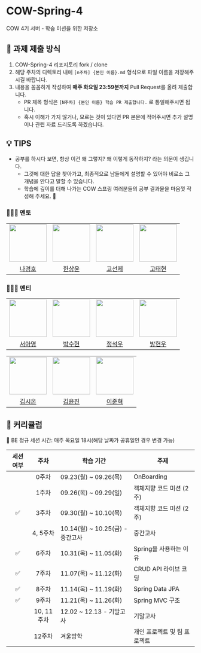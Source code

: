 # COW-Spring-4
COW 4기 서버 - 학습 미션을 위한 저장소

## 📒 과제 제출 방식
1. COW-Spring-4 리포지토리 fork / clone
2. 해당 주차의 디렉토리 내에 `[n주차] {본인 이름}.md` 형식으로 파일 이름을 저장해주시길 바랍니다.
3. 내용을 꼼꼼하게 작성하여 **매주 화요일 23:59분까지** Pull Request를 올려 제출합니다.
    * PR 제목 형식은 `[N주차] {본인 이름} 학습 PR 제출합니다.` 로 통일해주시면 됩니다.
    * 혹시 이해가 가지 않거나, 모르는 것이 있다면 PR 본문에 적어주시면 추가 설명이나 관련 자료 드리도록 하겠습니다.

## 💡 TIPS
* 공부를 하시다 보면, 항상 이건 왜 그렇지? 왜 이렇게 동작하지? 라는 의문이 생깁니다.
    * 그것에 대한 답을 찾아가고, 최종적으로 남들에게 설명할 수 있어야 비로소 그 개념을 안다고 말할 수 있습니다.
    * 학습에 깊이를 더해 나가는 COW 스프링 여러분들의 공부 결과물을 마음껏 작성해 주세요. 🙂

### 👩‍👧‍👦 멘토

<center>
<table  width="100%">
  <tr>
    <td  align="center">
      <img  src="https://avatars.githubusercontent.com/u/96857599?v=4"  width="100px;"  alt=""/>
    </td>
    <td  align="center">
      <img  src="https://avatars.githubusercontent.com/u/120346721?v=4"  width="100px;"  alt=""/>
    </td>
    <td  align="center">
      <img  src="https://avatars.githubusercontent.com/u/127813439?v=4"  width="100px;"  alt=""/>
    </td>
    <td  align="center">
      <img  src="https://avatars.githubusercontent.com/u/68328998?v=4"  width="100px;"  alt=""/>
    </td>
  </tr>
  <tr>
    <td align="center">
        <a href="https://github.com/Hoya324">
            <div>나경호</div>
        </a>
    </td>
    <td align="center">
        <a href="https://github.com/0702Yoon">
            <div>한상윤</div>
        </a>
    </td>
    <td align="center">
        <a href="https://github.com/KoSeonJe">
            <div>고선제</div>
        </a>
    </td>
    <td align="center">
        <a href="https://github.com/TaetaetaE01">
            <div>고태현</div>
        </a>
    </td>
  </tr>
</table>
</center>

### 👩‍👧‍👦 멘티

<center>
<table  width="100%">
  <tr>
    <td  align="center">
      <img  src="https://avatars.githubusercontent.com/u/134712764?v=4"  width="100px;"  alt=""/>
    </td>
    <td  align="center">
      <img  src="https://avatars.githubusercontent.com/u/169584238?v=4"  width="100px;"  alt=""/>
    </td>
    <td  align="center">
      <img  src="https://avatars.githubusercontent.com/u/134720359?v=4"  width="100px;"  alt=""/>
    </td>
    <td  align="center">
      <img  src="https://avatars.githubusercontent.com/u/136908616?v=4"  width="100px;"  alt=""/>
    </td>
  </tr>
  <tr>
    <td align="center">
        <a href="https://github.com/Seooooo24">
            <div>서아영</div>
        </a>
    </td>
    <td align="center">
        <a href="https://github.com/Suehyun666">
            <div>박수현</div>
        </a>
    </td>
    <td align="center">
        <a href="https://github.com/Jungsukwoo">
            <div>정석우</div>
        </a>
    </td>
    <td align="center">
        <a href="https://github.com/baaamk">
            <div>방현우</div>
        </a>
    </td>
  </tr>
</table>
<table  width="100%">
<tr>
 <td  align="center">
   <img  src="https://avatars.githubusercontent.com/u/141540490?v=4"  width="100px;"  alt=""/>
 </td>
 <td  align="center">
   <img  src="https://avatars.githubusercontent.com/u/166277733?v=4"  width="100px;"  alt=""/>
 </td>
 <td  align="center">
   <img  src="https://avatars.githubusercontent.com/u/162711131?v=4"  width="100px;"  alt=""/>
 </td>
</tr>
<tr>
 <td align="center">
     <a href="https://github.com/enohs">
         <div>김시온</div>
     </a>
 </td>
 <td align="center">
     <a href="https://github.com/yunjin1213">
         <div>김윤진</div>
     </a>
 </td>
 <td align="center">
     <a href="https://github.com/usernamejunhyuk/">
         <div>이준혁</div>
     </a>
 </td>
</tr>
</table>
</center>

## 📖 커리큘럼

👏 BE 정규 세션 시간: 매주 목요일 18시(해당 날짜가 공휴일인 경우 변경 가능)

| 세션 여부 |   주차   | 학습 기간                    | 주제 |
|:-----:|:--------:|-----------------------|---|
|       |   0주차   | 09.23(월) ~ 09.26(목)         | OnBoarding |
|       |   1주차   | 09.26(목) ~ 09.29(일)      | 객체지향 코드 미션 (2주) |
|   ✅    |   3주차   | 09.30(월) ~ 10.10(목)          | 객체지향 코드 미션 (2주) |
|       |   4, 5주차   | 10.14(월) ~ 10.25(금) - 중간고사  | 중간고사 |
|   ✅   |   6주차   | 10.31(목) ~ 11.05(화)           | Spring을 사용하는 이유 |
|   ✅   |   7주차   | 11.07(목) ~ 11.12(화)          | CRUD API 라이브 코딩 |
|   ✅   |   8주차   | 11.14(목) ~ 11.19(화)       | Spring Data JPA |
|   ✅   |  9주차   | 11.21(목) ~ 11.26(화)         | Spring MVC 구조  |
|       |  10, 11주차   | 12.02 ~ 12.13 - 기말고사 | 기말고사 |
|       |  12주차   | 겨울방학 | 개인 프로젝트 및 팀 프로젝트 |
